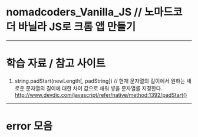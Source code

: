 # nomadcoders_Vanilla_JS // 노마드코더 바닐라 JS로 크롬 앱 만들기 
------

# 학습 자료 / 참고 사이트

1. string.padStart(newLength[, padString]) // 현재 문자열의 길이에서 원하는 새로운 문자열의 길이에 대한 차이 값으로 채워 넣을 문자열를 지정한다.
http://www.devdic.com/javascript/refer/native/method:1392/padStart()


------

# error 모음
